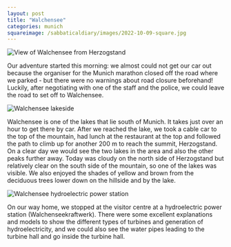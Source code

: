 ```yaml
---
layout: post
title: "Walchensee"
categories: munich
squareimage: /sabbaticaldiary/images/2022-10-09-square.jpg
---
```

<img src="/sabbaticaldiary/images/2022-10-09.jpg" alt="View of Walchensee from Herzogstand" class="center">

Our adventure started this morning: we almost could not get our car out because the organiser for the Munich marathon closed off the road where we parked - but there were no warnings about road closure beforehand! Luckily, after negotiating with one of the staff and the police, we could leave the road to set off to Walchensee.

<img src="/sabbaticaldiary/images/2022-10-09-2.jpg" alt="Walchensee lakeside" class="center">

Walchensee is one of the lakes that lie south of Munich. It takes just over an hour to get there by car. After we reached the lake, we took a cable car to the top of the mountain, had lunch at the restaurant at the top and followed the path to climb up for another 200 m to reach the summit, Herzogstand. On a clear day we would see the two lakes in the area and also the other peaks further away. Today was cloudy on the north side of Herzogstand but relatively clear on the south side of the mountain, so one of the lakes was visible. We also enjoyed the shades of yellow and brown from the deciduous trees lower down on the hillside and by the lake.

<img src="/sabbaticaldiary/images/2022-10-09-3.jpg" alt="Walchensee hydroelectric power station" class="center">

On our way home, we stopped at the visitor centre at a hydroelectric power station (Walchenseekraftwerk). There were some excellent explanations and models to show the different types of turbines and generation of hydroelectricity, and we could also see the water pipes leading to the turbine hall and go inside the turbine hall.